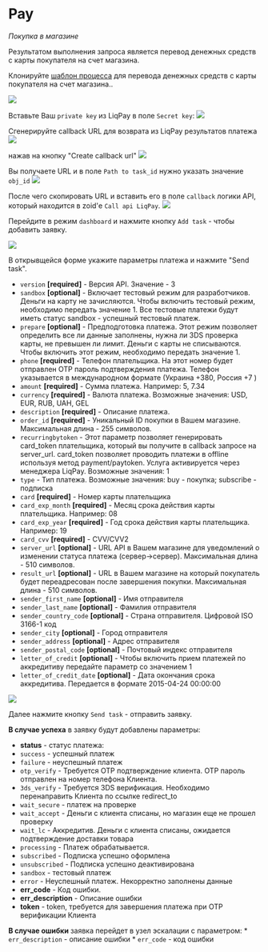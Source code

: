 # Pay

*Покупка в магазине*

Результатом выполнения запроса является перевод денежных средств с карты покупателя на счет магазина.

Клонируйте [шаблон процесса](https://www.corezoid.com/admin/edit_conv/27726/5060) для перевода денежных средств с карты покупателя на счет магазина..


![](../img/mandrill_copy_conveyor.png)

Вставьте Ваш `private key` из LiqPay в поле `Secret key`:
![](../img/api_secret_outer.png)

Сгенерируйте callback URL для возврата из LiqPay результатов платежа
![](../img/LiqPay_callback_url.png)

нажав на кнопку "Create callback url"
![](../img/LiqPay_callback_url_generate.png)

Вы получаете URL и в поле `Path to task_id` нужно указать значение `obj_id`
![](../img/LiqPay_callback_url_copy.png)

После чего скопировать URL и вставить его в поле `callback` логики API, который находится в zoid'е `Call api LiqPay`.
![](../img/LiqPay_callback_url_insert.png)

Перейдите в режим `dashboard` и нажмите кнопку `Add task` - чтобы добавить  заявку.

![](../img/mandrill_dashboard.png)

В открывщейся форме укажите параметры платежа и нажмите "Send task".

* `version` **[required]** - Версия API. Значение - 3
* `sandbox` **[optional]** - Включает тестовый режим для разработчиков. Деньги на карту не зачисляются. Чтобы включить тестовый режим, необходимо передать значение 1. Все тестовые платежи будут иметь статус sandbox - успешный тестовый платеж.
* `prepare` **[optional]** - Предподготовка платежа. Этот режим позволяет определить все ли данные заполнены, нужна ли 3DS проверка карты, не превышен ли лимит. Деньги с карты не списываются. Чтобы включить этот режим, необходимо передать значение 1.     
* `phone` **[required]** - Телефон плательщика. На этот номер будет отправлен OTP пароль подтверждения платежа. Телефон указывается в международном формате (Украина +380, Россия +7 ) 
* `amount` **[required]** - Сумма платежа. Например: 5, 7.34 
* `currency` **[required]** - Валюта платежа. Возможные значения: USD, EUR, RUB, UAH, GEL 
* `description` **[required]** - Описание платежа. 
* `order_id` **[required]** - Уникальный ID покупки в Вашем магазине. Максимальная длина - 255 символов. 
* `recurringbytoken` - Этот параметр позволяет генерировать card_token плательщика, который вы получите в callback запросе на server_url. card_token позволяет проводить платежи в offline используя метод payment/paytoken. Услуга активируется через менеджера LiqPay. Возможные значения: 1
* `type` - Тип платежа. Возможные значения: buy - покупка; subscribe - подписка 
* `card` **[required]** - Номер карты плательщика 
* `card_exp_month` **[required]** - Месяц срока действия карты плательщика. Например: 08 
* `card_exp_year` **[required]** - Год срока действия карты плательщика. Например: 19 
* `card_cvv` **[required]** - CVV/CVV2 
* `server_url` **[optional]** - URL API в Вашем магазине для уведомлений о изменении статуса платежа (сервер->сервер). Максимальная длина - 510 символов. 
* `result_url` **[optional]** - URL в Вашем магазине на который покупатель будет переадресован после завершения покупки. Максимальная длина - 510 символов.
* `sender_first_name` **[optional]** - Имя отправителя
* `sender_last_name` **[optional]** - Фамилия отправителя
* `sender_country_code` **[optional]** - Страна отправителя. Цифровой ISO 3166-1 код
* `sender_city` **[optional]** - Город отправителя     
* `sender_address` **[optional]** - Адрес отправителя
* `sender_postal_code` **[optional]** - Почтовый индекс отправителя 
* `letter_of_credit` **[optional]** - Чтобы включить прием платежей по аккредитиву передайте параметр со значением 1     
* `letter_of_credit_date` **[optional]** - Дата окончания срока аккредитива. Передается в формате 2015-04-24 00:00:00     

![](../img/pay_task.png)

Далее нажмите кнопку `Send task` - отправить заявку.

**В случае успеха** в заявку будут добавлены параметры:
* **status**  - cтатус платежа:
 * `success` - успешный платеж
 * `failure` - неуспешный платеж
 * `otp_verify` - Требуется OTP подтверждение клиента. OTP пароль
   отправлен на номер телефона Клиента.
 * `3ds_verify` - Требуется 3DS верификация. Необходимо
   перенаправить Клиента по ссылке redirect_to
 * `wait_secure` - платеж на проверке
 * `wait_accept` - Деньги с клиента списаны, но магазин еще не
   прошел проверку
 * `wait_lc` - Аккредитив. Деньги с клиента списаны, ожидается
   подтверждение доставки товара
 * `processing` - Платеж обрабатывается.
 * `subscribed` - Подписка успешно оформлена
 * `unsubscribed` - Подписка успешно деактивирована
 * `sandbox` - тестовый платеж
 * `error` - Неуспешный платеж. Некорректно заполнены данные
* **err_code** - Код ошибки.     
* **err_description** - Описание ошибки     
* **token** - token, требуется для завершения платежа при OTP верификации Клиента     

**В случае ошибки** заявка перейдет в узел эскалации с параметром:
    *   `err_description` - описание ошибки
    *   `err_code` - код ошибки


